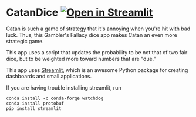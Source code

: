 # CatanDice [![Open in Streamlit](https://static.streamlit.io/badges/streamlit_badge_black_white.svg)](https://share.streamlit.io/hannahawalsh/catandice/CatanDice.py)
Catan is such a game of strategy that it's annoying when you're hit with bad luck. Thus, this Gambler's Fallacy dice app makes Catan an even more strategic game.  

This app uses a script that updates the probability to be not that of two fair dice, but to be weighted more toward numbers that are "due."

This app uses [Streamlit](https://www.streamlit.io/), which is an awesome Python package for creating dashboards and small applications.

If you are having trouble installing streamlit, run  
```
conda install -c conda-forge watchdog
conda install protobuf
pip install streamlit
```
